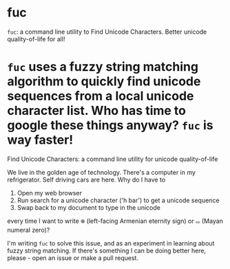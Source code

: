 # fuc

`fuc`: a command line utility to Find Unicode Characters. Better unicode quality-of-life for all!

`fuc` uses a fuzzy string matching algorithm to quickly find unicode sequences from a local unicode character list. Who has time to google these things anyway? `fuc` is way faster!
=======
Find Unicode Characters: a command line utility for unicode quality-of-life

We live in the golden age of technology. There's a computer in my refrigerator. Self driving cars are here. Why do I have to

1. Open my web browser
2. Run search for a unicode character ('h bar') to get a unicode sequence
3. Swap back to my document to type in the unicode

every time I want to write `֎` (left-facing Armenian eternity sign) or `𝋠` (Mayan numeral zero)?

I'm writing `fuc` to solve this issue, and as an experiment in learning about fuzzy string matching. If there's something I can be doing better here, please - open an issue or make a pull request.
